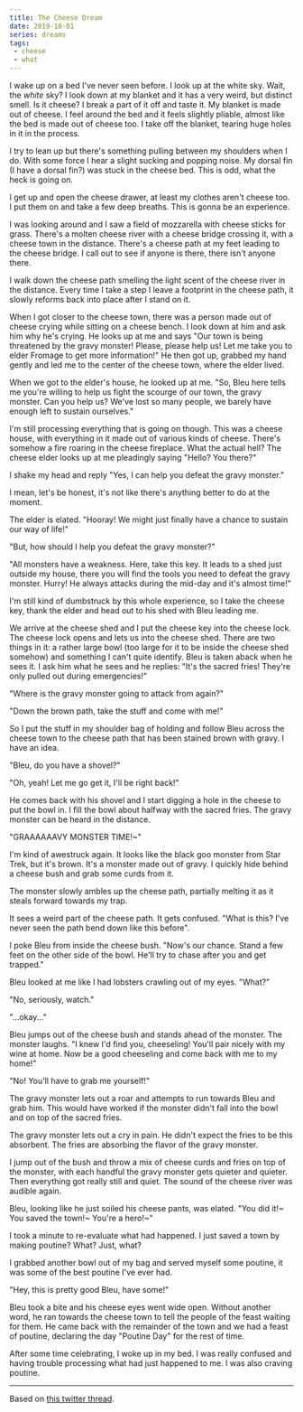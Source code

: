 ```yaml
---
title: The Cheese Dream
date: 2019-10-01
series: dreams
tags:
 - cheese
 - what
---
```


I wake up on a bed I've never seen before. I look up at the white sky. Wait, the _white_ sky? I look down at my blanket and it has a very weird, but distinct smell. Is it cheese? I break a part of it off and taste it. My blanket is made out of cheese. I feel around the bed and it feels slightly pliable, almost like the bed is made out of cheese too. I take off the blanket, tearing huge holes in it in the process.

I try to lean up but there's something pulling between my shoulders when I do. With some force I hear a slight sucking and popping noise. My dorsal fin (I have a dorsal fin?) was stuck in the cheese bed. This is odd, what the heck is going on.

I get up and open the cheese drawer, at least my clothes aren't cheese too. I put them on and take a few deep breaths. This is gonna be an experience.

I was looking around and I saw a field of mozzarella with cheese sticks for grass. There's a molten cheese river with a cheese bridge crossing it, with a cheese town in the distance. There's a cheese path at my feet leading to the cheese bridge. I call out to see if anyone is there, there isn't anyone there.

I walk down the cheese path smelling the light scent of the cheese river in the distance. Every time I take a step I leave a footprint in the cheese path, it slowly reforms back into place after I stand on it.

When I got closer to the cheese town, there was a person made out of cheese crying while sitting on a cheese bench. I look down at him and ask him why he's crying. He looks up at me and says "Our town is being threatened by the gravy monster! Please, please help us! Let me take you to elder Fromage to get more information!" He then got up, grabbed my hand gently and led me to the center of the cheese town, where the elder lived.

When we got to the elder's house, he looked up at me. "So, Bleu here tells me you're willing to help us fight the scourge of our town, the gravy monster. Can you help us? We've lost so many people, we barely have enough left to sustain ourselves."

I'm still processing everything that is going on though. This was a cheese house, with everything in it made out of various kinds of cheese. There's somehow a fire roaring in the cheese fireplace. What the actual hell? The cheese elder looks up at me pleadingly saying "Hello? You there?"

I shake my head and reply "Yes, I can help you defeat the gravy monster." 

I mean, let's be honest, it's not like there's anything better to do at the moment. 

The elder is elated. "Hooray! We might just finally have a chance to sustain our way of life!"

"But, how should I help you defeat the gravy monster?"

"All monsters have a weakness. Here, take this key. It leads to a shed just outside my house, there you will find the tools you need to defeat the gravy monster. Hurry! He always attacks during the mid-day and it's almost time!"

I'm still kind of dumbstruck by this whole experience, so I take the cheese key, thank the elder and head out to his shed with Bleu leading me.

We arrive at the cheese shed and I put the cheese key into the cheese lock. The cheese lock opens and lets us into the cheese shed. There are two things in it: a rather large bowl (too large for it to be inside the cheese shed somehow) and something I can't quite identify. Bleu is taken aback when he sees it. I ask him what he sees and he replies: "It's the sacred fries! They're only pulled out during emergencies!"

"Where is the gravy monster going to attack from again?"

"Down the brown path, take the stuff and come with me!"

So I put the stuff in my shoulder bag of holding and follow Bleu across the cheese town to the cheese path that has been stained brown with gravy. I have an idea.

"Bleu, do you have a shovel?"

"Oh, yeah! Let me go get it, I'll be right back!"

He comes back with his shovel and I start digging a hole in the cheese to put the bowl in. I fill the bowl about halfway with the sacred fries. The gravy monster can be heard in the distance.

"GRAAAAAAVY MONSTER TIME!~"

I'm kind of awestruck again. It looks like the black goo monster from Star Trek, but it's brown. It's a monster made out of gravy. I quickly hide behind a cheese bush and grab some curds from it.

The monster slowly ambles up the cheese path, partially melting it as it steals forward towards my trap.

It sees a weird part of the cheese path. It gets confused. "What is this? I've never seen the path bend down like this before".

I poke Bleu from inside the cheese bush. "Now's our chance. Stand a few feet on the other side of the bowl. He'll try to chase after you and get trapped."

Bleu looked at me like I had lobsters crawling out of my eyes. "What?"

"No, seriously, watch."

"...okay..."

Bleu jumps out of the cheese bush and stands ahead of the monster. The monster laughs. "I knew I'd find you, cheeseling! You'll pair nicely with my wine at home. Now be a good cheeseling and come back with me to my home!"

"No! You'll have to grab me yourself!"

The gravy monster lets out a roar and attempts to run towards Bleu and grab him. This would have worked if the monster didn't fall into the bowl and on top of the sacred fries.

The gravy monster lets out a cry in pain. He didn't expect the fries to be this absorbent. The fries are absorbing the flavor of the gravy monster.

I jump out of the bush and throw a mix of cheese curds and fries on top of the monster, with each handful the gravy monster gets quieter and quieter. Then everything got really still and quiet. The sound of the cheese river was audible again.

Bleu, looking like he just soiled his cheese pants, was elated. "You did it!~ You saved the town!~ You're a hero!~"

I took a minute to re-evaluate what had happened. I just saved a town by making poutine? What? Just, what?

I grabbed another bowl out of my bag and served myself some poutine, it was some of the best poutine I've ever had.

"Hey, this is pretty good Bleu, have some!"

Bleu took a bite and his cheese eyes went wide open. Without another word, he ran towards the cheese town to tell the people of the feast waiting for them. He came back with the remainder of the town and we had a feast of poutine, declaring the day "Poutine Day" for the rest of time.

After some time celebrating, I woke up in my bed. I was really confused and having trouble processing what had just happened to me. I was also craving poutine.

---

Based on [this twitter thread](https://twitter.com/theprincessxena/status/1178996989385740288).

